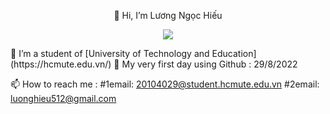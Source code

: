 <p align="center">👋 Hi, I’m Lương Ngọc Hiếu
<p align="center"><img src="https://img.icons8.com/color/48/000000/vietnam-circular.png"/></p>
👀 I’m a student of [University of Technology and Education](https://hcmute.edu.vn/)
🌱 My very first day using Github : 29/8/2022

📫 How to reach me : 
  #1email: 20104029@student.hcmute.edu.vn
  #2email: luonghieu512@gmail.com

<!---
LuongNgocHieu/LuongNgocHieu is a ✨ special ✨ repository because its `README.md` (this file) appears on your GitHub profile.
You can click the Preview link to take a look at your changes.
--->

